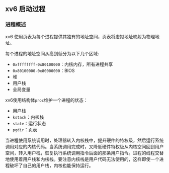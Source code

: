 ## xv6 启动过程

### 进程概述
xv6 使用页表为每个进程提供其独有的地址空间，页表将虚拟地址映射为物理地址。

每个进程的地址空间从高到低分为以下几个区域:
- `0xffffffff-0x80100000`：内核内存，所有进程共享
- `0x80100000-0x80000000`：BIOS
- 堆
- 用户栈
- 全局变量

xv6使用结构体`proc`维护一个进程的状态：
- 用户栈
- `kstack`：内核栈
- `state`：运行状态
- `pgdir`：页表

当进程使用系统调用时，处理器转入内核栈中，提升硬件的特权级，然后运行系统调用对应的内核代码。当系统调用完成时，又降低硬件特权级从内核空间回到用户空间，转入用户栈，恢复执行系统调用指令后面的那条用户指令。进程的线程交替地使用着用户栈和内核栈。要注意内核栈是用户代码无法使用的，这样即使一个进程破坏了自己的用户栈，内核也能保持运行。

